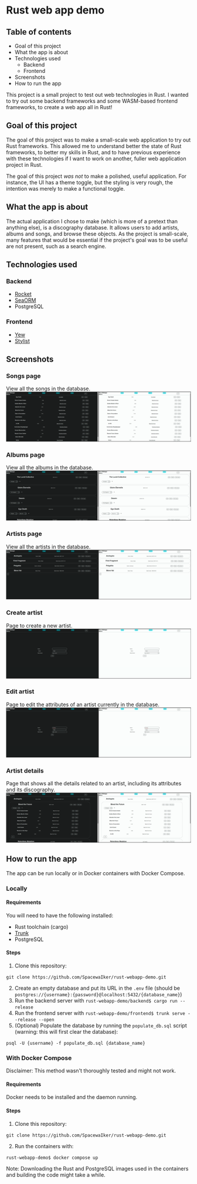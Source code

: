 # Rust web app demo

## Table of contents

- Goal of this project
- What the app is about
- Technologies used
  - Backend
  - Frontend
- Screenshots
- How to run the app

This project is a small project to test out web technologies in Rust. I wanted to try out some backend frameworks and some WASM-based frontend frameworks, to create a web app all in Rust!

## Goal of this project

The goal of this project was to make a small-scale web application to try out Rust frameworks. This allowed me to understand better the state of Rust frameworks, to better my skills in Rust, and to have previous experience with these technologies if I want to work on another, fuller web application project in Rust.

The goal of this project _was not_ to make a polished, useful application. For instance, the UI has a theme toggle, but the styling is very rough, the intention was merely to make a functional toggle.

## What the app is about

The actual application I chose to make (which is more of a pretext than anything else), is a discography database. It allows users to add artists, albums and songs, and browse these objects. As the project is small-scale, many features that would be essential if the project's goal was to be useful are not present, such as a search engine.

## Technologies used

### Backend

- [Rocket](https://rocket.rs/)
- [SeaORM](https://www.sea-ql.org/SeaORM/)
- PostgreSQL

### Frontend

- [Yew](https://yew.rs/)
- [Stylist](https://github.com/futursolo/stylist-rs)

## Screenshots

### Songs page

View all the songs in the database.
![Songs page](https://raw.githubusercontent.com/SpacewaIker/rust-webapp-demo/main/screenshots/songs_page.png)

### Albums page

View all the albums in the database.
![Albums page](https://raw.githubusercontent.com/SpacewaIker/rust-webapp-demo/main/screenshots/albums_page.png)

### Artists page

View all the artists in the database.
![Artists page](https://raw.githubusercontent.com/SpacewaIker/rust-webapp-demo/main/screenshots/artists_page.png)

### Create artist

Page to create a new artist.
![Create artist](https://raw.githubusercontent.com/SpacewaIker/rust-webapp-demo/main/screenshots/create_artist.png)

### Edit artist

Page to edit the attributes of an artist currently in the database.
![Edit artist](https://raw.githubusercontent.com/SpacewaIker/rust-webapp-demo/main/screenshots/edit_artist.png)

### Artist details

Page that shows all the details related to an artist, including its attributes and its discography.
![Artist details](https://raw.githubusercontent.com/SpacewaIker/rust-webapp-demo/main/screenshots/artist_details.png)

## How to run the app

The app can be run locally or in Docker containers with Docker Compose.

### Locally

#### Requirements

You will need to have the following installed:

- Rust toolchain (cargo)
- [Trunk](https://trunkrs.dev/)
- PostgreSQL

#### Steps

1. Clone this repository:

```
git clone https://github.com/SpacewaIker/rust-webapp-demo.git
```

2. Create an empty database and put its URL in the `.env` file (should be `postgres://{username}:{password}@localhost:5432/{database_name}`)
3. Run the backend server with `rust-webapp-demo/backend$ cargo run --release`
4. Run the frontend server with `rust-webapp-demo/frontend$ trunk serve --release --open`
5. (Optional) Populate the database by running the `populate_db.sql` script (warning: this will first clear the database):

```
psql -U {username} -f populate_db.sql {database_name}
```

### With Docker Compose

Disclaimer: This method wasn't thoroughly tested and might not work.

#### Requirements

Docker needs to be installed and the daemon running.

#### Steps

1. Clone this repository:

```
git clone https://github.com/SpacewaIker/rust-webapp-demo.git
```

2. Run the containers with:

```
rust-webapp-demo$ docker compose up
```

Note: Downloading the Rust and PostgreSQL images used in the containers and building the code might take a while.
